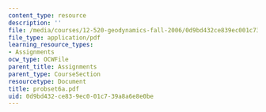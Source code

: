 ```yaml
---
content_type: resource
description: ''
file: /media/courses/12-520-geodynamics-fall-2006/0d9bd432ce839ec001c739a8a6e8e0be_probset6a.pdf
file_type: application/pdf
learning_resource_types:
- Assignments
ocw_type: OCWFile
parent_title: Assignments
parent_type: CourseSection
resourcetype: Document
title: probset6a.pdf
uid: 0d9bd432-ce83-9ec0-01c7-39a8a6e8e0be
---
```

